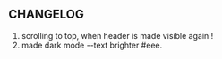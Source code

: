## CHANGELOG

1. scrolling to top, when header is made visible again !
2. made dark mode --text brighter #eee.
